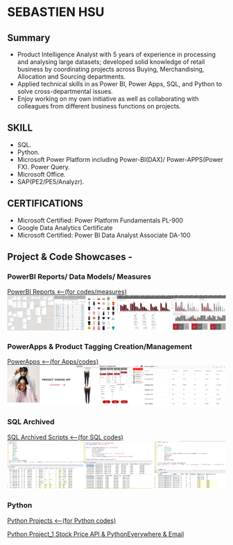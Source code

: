 # SEBASTIEN HSU

## Summary
* Product Intelligence Analyst with 5 years of experience in processing and analysing large datasets; developed solid knowledge of retail business by coordinating projects across Buying, Merchandising, Allocation and Sourcing departments.
* Applied technical skills in as Power BI, Power Apps, SQL, and Python to solve cross-departmental issues.
* Enjoy working on my own initiative as well as collaborating with colleagues from different business functions on projects.

## SKILL
* SQL.
* Python.
* Microsoft Power Platform including Power-BI(DAX)/ Power-APPS(Power FX). Power Query.
* Microsoft Office.
* SAP(PE2/PE5/Analyzr).

## CERTIFICATIONS
* Microsoft Certified: Power Platform Fundamentals PL-900
* Google Data Analytics Certificate
* Microsoft Certified: Power BI Data Analyst Associate DA-100

## Project & Code Showcases - 

### PowerBI Reports/ Data Models/ Measures
[PowerBI Reports <--(for codes/measures)](https://sebsebsebsebtimes4.github.io/PowerBI-Reports/)
![alt text](bi.png)


### PowerApps & Product Tagging Creation/Management
[PowerApps <--(for Apps/codes)](https://sebsebsebsebtimes4.github.io/Power_Apps/)
![alt text](tagging.png)


### SQL Archived

[SQL Archived Scripts <--(for SQL codes)](https://sebsebsebsebtimes4.github.io/SQL_Archived/)
![alt text](sql.png)


### Python
[Python Projects <--(for Python codes)](https://sebsebsebsebtimes4.github.io/Python/)

[Python Project_1 Stock Price API & PythonEverywhere & Email](https://sebsebsebsebtimes4.github.io/Python/#Project_5)








